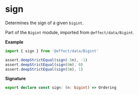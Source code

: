 # sign

Determines the sign of a given `bigint`.

Part of the `Bigint` module, imported from `@effect/data/Bigint`.

**Example**

```ts
import { sign } from '@effect/data/Bigint'

assert.deepStrictEqual(sign(-5n), -1)
assert.deepStrictEqual(sign(0n), 0)
assert.deepStrictEqual(sign(5n), 1)
```

**Signature**

```ts
export declare const sign: (n: bigint) => Ordering
```
